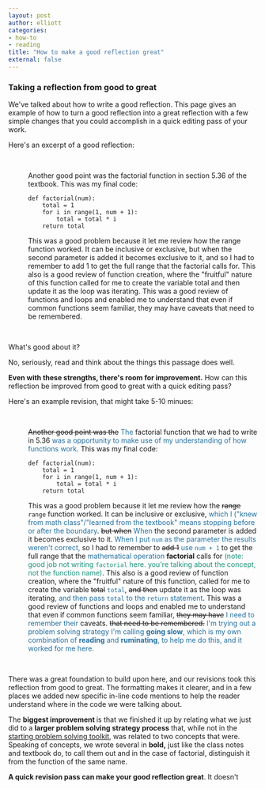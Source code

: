 ```yaml
---
layout: post
author: elliott
categories:
- how-to
- reading
title: "How to make a good reflection great"
external: false
---
```


<h3>Taking a reflection from good to great</h3>
<p>We've talked about how to write a good reflection. This page gives an example of how to turn a good reflection into a great reflection with a few simple changes that you could accomplish in a quick editing pass of your work.</p>
<p>Here's an excerpt of a good reflection:</p>
<p>&nbsp;</p>
<p style="padding-left: 40px;">Another good point was the factorial function in section 5.36 of the textbook. This was my final code:</p>

<pre style="padding-left: 40px;"><code>def factorial(num):</code><br /><code>&nbsp; &nbsp; total = 1</code><br /><code>  &nbsp; for i in range(1, num + 1):</code><br /><code>&nbsp; &nbsp; &nbsp; &nbsp; total = total * i</code><br /><code>&nbsp; &nbsp; return total</code></pre>

<p style="padding-left: 40px;">This was a good problem because it let me review how the range function worked. It can be inclusive or exclusive, but when the second parameter is added it becomes exclusive to it, and so I had to remember to add 1 to get the full range that the factorial calls for. This also is a good review of function creation, where the "fruitful" nature of this function called for me to create the variable total and then update it as the loop was iterating. This was a good review of functions and loops and enabled me to understand that even if common functions seem familiar, they may have caveats that need to be remembered.</p>
<p>&nbsp;</p>
<p>What's good about it?</p>
<p>No, seriously, read and think about the things this passage does well.</p>
<p><strong>Even with these strengths, there's room for improvement.</strong> How can this reflection be improved from good to great with a quick editing pass?</p>
<p>Here's an example revision, that might take 5-10 minues:</p>
<p>&nbsp;</p>
<p style="padding-left: 40px;"><span style="text-decoration: line-through;">Another good point was the</span> <span style="color: #236fa1;">The</span> factorial function that we had to write in 5.36 <span style="color: #236fa1;">was a opportunity to make use of my understanding of how functions work</span>. This was my final code:</p>

<pre style="padding-left: 40px;"><code>def factorial(num):</code><br /><code>&nbsp; &nbsp; total = 1</code><br /><code>  &nbsp; for i in range(1, num + 1):</code><br /><code>&nbsp; &nbsp; &nbsp; &nbsp; total = total * i</code><br /><code>&nbsp; &nbsp; return total</code></pre>

<p style="padding-left: 40px;">This was a good problem because it let me review how the <span style="text-decoration: line-through;">range</span> <code>range</code> function worked. It can be inclusive or exclusive, <span style="color: #236fa1;">which I ("knew from math class"/"learned from the textbook" means stopping before or after the boundary</span>. <span style="text-decoration: line-through;">but when</span> <span style="color: #236fa1;">When</span> the second parameter is added it becomes exclusive to it. <span style="color: #236fa1;">When I put <code>num</code> as the parameter the results weren't correct,</span>&nbsp;so I had to remember to <span style="text-decoration: line-through;">add 1</span> <span style="color: #236fa1;">use <code>num + 1</code></span> to get the full range that the <span style="color: #236fa1;">mathematical operation</span> <strong>factorial</strong> calls for<span style="color: #169179;"> (note: good job not writing <code>factorial</code> here. you're talking about the concept, not the function name)</span>. This also is a good review of function creation, where the "fruitful" nature of this function, called for me to create the variable <span style="text-decoration: line-through;">total</span>&nbsp;<span style="color: #236fa1;"><code>total</code></span>, <span style="text-decoration: line-through;">and then</span> update it as the loop was iterating<span style="color: #236fa1;">, and then pass <code>total</code> to the <code>return</code> statement</span>. This was a good review of functions and loops and enabled me to understand that even if common functions seem familiar, <span style="text-decoration: line-through;">they may have</span> <span style="color: #236fa1;">I need to remember their</span> caveats. <span style="text-decoration: line-through;">that need to be remembered.</span> <span style="color: #236fa1;">I'm trying out a problem solving strategy I'm calling <strong>going slow</strong>, which is my own combination of <strong>reading</strong> and <strong>ruminating</strong>,&nbsp;to help me do this, and it worked for me here.</span></p>
<p>&nbsp;</p>
<p>There was a great foundation to build upon here, and our revisions took this reflection from good to great. The formatting makes it clearer, and in a few places we added new specific in-line code mentions to help the reader understand where in the code we were talking about.</p>
<p>The <strong>biggest improvement </strong>is that we finished it up by relating what we just did to a <strong>larger problem solving strategy process</strong> that, while not in the <a class="inline_disabled" href="https://utexas.instructure.com/courses/1325008/pages/your-starting-problem-solving-toolkit" target="_blank" rel="noopener" data-api-endpoint="https://utexas.instructure.com/api/v1/courses/1325008/pages/your-starting-problem-solving-toolkit" data-api-returntype="Page">starting problem solving toolkit</a>, was related to two concepts that were. Speaking of concepts, we wrote several in <strong>bold,</strong> just like the class notes and textbook do, to call them out and in the case of factorial, distinguish it from the function of the same name.</p>
<p><strong>A quick revision pass can make your good reflection great</strong>. It doesn't 